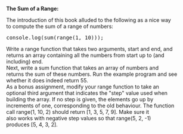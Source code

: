 **The Sum of a Range:**  
  
The introduction of this book alluded to the following as a nice way  
to compute the sum of a range of numbers:  
<pre>
console.log(sum(range(1, 10)));
</pre>  
Write a range function that takes two arguments, start and end, and  
returns an array containing all the numbers from start up to (and  
including) end.  
Next, write a sum function that takes an array of numbers and  
returns the sum of these numbers. Run the example program and see  
whether it does indeed return 55.  
As a bonus assignment, modify your range function to take an  
optional third argument that indicates the "step" value used when  
building the array. If no step is given, the elements go up by  
increments of one, corresponding to the old behaviour. The function  
call range(1, 10, 2) should return [1, 3, 5, 7, 9]. Make sure it  
also works with negative step values so that range(5, 2, -1)  
produces [5, 4, 3, 2].
